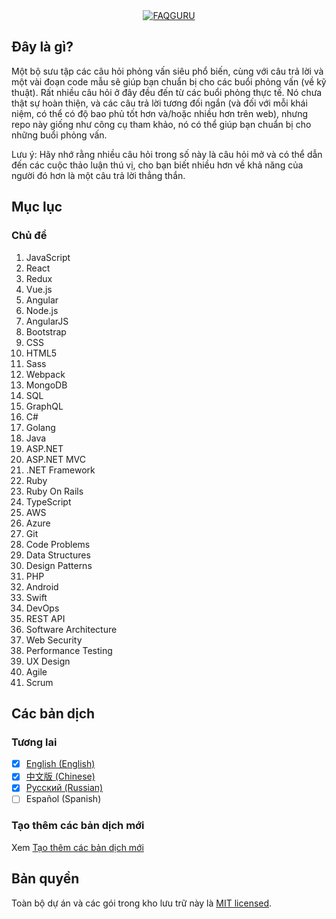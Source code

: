 <div align="center">
  <a href="https://github.com/FAQGURU">
    <img src="../../assets/readme.svg" alt="FAQGURU" />
  </a>
</div>

## Đây là gì?

Một bộ sưu tập các câu hỏi phỏng vấn siêu phổ biến, cùng với câu trả lời và một vài đoạn code mẫu sẽ giúp bạn chuẩn bị cho các buổi phỏng vấn (về kỹ thuật). Rất nhiều câu hỏi ở đây đều đến từ các buổi phỏng thực tế. Nó chưa thật sự hoàn thiện, và các câu trả lời tương đối ngắn (và đối với mỗi khái niệm, có thể có độ bao phủ tốt hơn và/hoặc nhiều hơn trên web), nhưng repo này giống như công cụ tham khảo, nó có thể giúp bạn chuẩn bị cho những buổi phỏng vấn.

Lưu ý: Hãy nhớ rằng nhiều câu hỏi trong số này là câu hỏi mở và có thể dẫn đến các cuộc thảo luận thú vị, cho bạn biết nhiều hơn về khả năng của người đó hơn là một câu trả lời thẳng thắn.

## Mục lục

### Chủ đề

1.  JavaScript
2.  React
3.  Redux
4.  Vue.js
5.  Angular
6.  Node.js
7.  AngularJS
8.  Bootstrap
9.  CSS
10. HTML5
11. Sass
12. Webpack
13. MongoDB
14. SQL
15. GraphQL
16. C#
17. Golang
18. Java
19. ASP.NET
20. ASP.NET MVC
21. .NET Framework
22. Ruby
23. Ruby On Rails
24. TypeScript
25. AWS
26. Azure
27. Git
28. Code Problems
29. Data Structures
30. Design Patterns
31. PHP
32. Android
33. Swift
34. DevOps
35. REST API
36. Software Architecture
37. Web Security
38. Performance Testing
39. UX Design
40. Agile
41. Scrum

## Các bản dịch

### Tương lai

-   [x] [English (English)](../../readme.md)
-   [x] [中文版 (Chinese)](../../topics/zh/readme.md)
-   [x] [Русский (Russian)](../../topics/ru/readme.md)
-   [ ] Español (Spanish)

### Tạo thêm các bản dịch mới

Xem [Tạo thêm các bản dịch mới](../../CONTRIBUTING.md#Translations)

## Bản quyền

Toàn bộ dự án và các gói trong kho lưu trữ này là [MIT licensed](/LICENSE).
